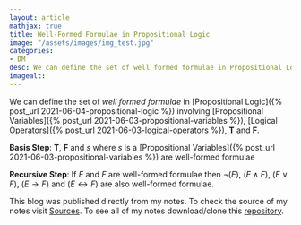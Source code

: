 ```yaml
---
layout: article
mathjax: true
title: Well-Formed Formulae in Propositional Logic
image: "/assets/images/img_test.jpg"
categories:
- DM
desc: We can define the set of well formed formulae in Propositional Logic involving Propositional Variables, Logical Operators, T and F. 
imagealt: 
---
```


We can define the set of *well formed formulae* in [Propositional Logic]({% post_url 2021-06-04-propositional-logic %}) involving [Propositional Variables]({% post_url 2021-06-03-propositional-variables %}), [Logical Operators]({% post_url 2021-06-03-logical-operators %}), **T** and **F**.

**Basis Step**: **T**, **F** and $s$ where $s$ is a [Propositional Variables]({% post_url 2021-06-03-propositional-variables %}) are well-formed formulae

































































































































































































































































































































































**Recursive Step**: If $E$ and $F$ are well-formed formulae then $\neg (E)$, $(E \wedge F)$, $(E \vee F)$, $(E \to F)$ and $(E \leftrightarrow F)$ are also well-formed formulae.


































































































































































































































































































































































This blog was published directly from my notes.
To check the source of my notes visit [Sources](sources.html).
To see all of my notes download/clone this [repository](https://github.com/bovem/CS).